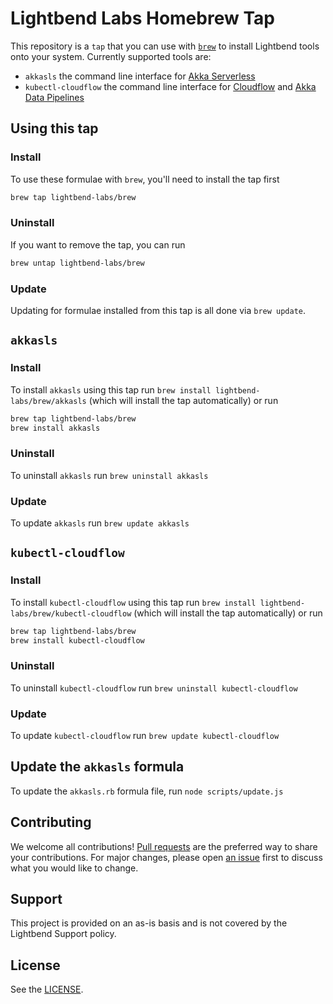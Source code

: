 # Lightbend Labs Homebrew Tap 

This repository is a `tap` that you can use with [`brew`](https://brew.sh) to install Lightbend tools onto your system. Currently supported tools are:

* `akkasls` the command line interface for [Akka Serverless](https://akkaserverless.com)
* `kubectl-cloudflow` the command line interface for [Cloudflow](https://cloudflow.io) and [Akka Data Pipelines](https://developer.lightbend.com/docs/cloudflow/current/index.html)

## Using this tap

### Install

To use these formulae with `brew`, you'll need to install the tap first

```bash
brew tap lightbend-labs/brew
```

### Uninstall

If you want to remove the tap, you can run

```bash
brew untap lightbend-labs/brew
```

### Update

Updating for formulae installed from this tap is all done via `brew update`. 

## `akkasls`

### Install

To install `akkasls` using this tap run `brew install lightbend-labs/brew/akkasls` (which will install the tap automatically) or run

```bash
brew tap lightbend-labs/brew
brew install akkasls
```

### Uninstall

To uninstall `akkasls` run `brew uninstall akkasls`

### Update

To update `akkasls` run `brew update akkasls`

## `kubectl-cloudflow`

### Install

To install `kubectl-cloudflow` using this tap run `brew install lightbend-labs/brew/kubectl-cloudflow` (which will install the tap automatically) or run

```bash
brew tap lightbend-labs/brew
brew install kubectl-cloudflow
```

### Uninstall

To uninstall `kubectl-cloudflow` run `brew uninstall kubectl-cloudflow`

### Update

To update `kubectl-cloudflow` run `brew update kubectl-cloudflow`

## Update the `akkasls` formula

To update the `akkasls.rb` formula file, run `node scripts/update.js`

## Contributing

We welcome all contributions! [Pull requests](https://github.com/lightbend-labs/homebrew-brew/pulls) are the preferred way to share your contributions. For major changes, please open [an issue](https://github.com/lightbend-labs/homebrew-brew/issues) first to discuss what you would like to change.

## Support

This project is provided on an as-is basis and is not covered by the Lightbend Support policy.

## License

See the [LICENSE](./LICENSE).
